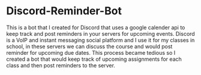 # Discord-Reminder-Bot
This is a bot that I created for Discord that uses a google calender api to keep track and post reminders in your servers for upcoming events. Discord is a VoIP and instant messaging social platform and I use it for my classes in school, in these servers we can discuss the course and would post reminder for upcoming due dates. This process became tedious so I created a bot that would keep track of upcoming assignments for each class and then post reminders to the server.
